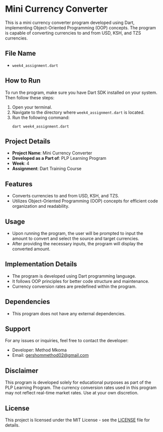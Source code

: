 # Mini Currency Converter

This is a mini currency converter program developed using Dart, implementing Object-Oriented Programming (OOP) concepts. The program is capable of converting currencies to and from USD, KSH, and TZS currencies.

## File Name
- `week4_assignment.dart`

## How to Run
To run the program, make sure you have Dart SDK installed on your system. Then follow these steps:
1. Open your terminal.
2. Navigate to the directory where `week4_assignment.dart` is located.
3. Run the following command:
   ```
   dart week4_assignment.dart
   ```

## Project Details
- **Project Name**: Mini Currency Converter
- **Developed as a Part of**: PLP Learning Program
- **Week**: 4
- **Assignment**: Dart Training Course

## Features
- Converts currencies to and from USD, KSH, and TZS.
- Utilizes Object-Oriented Programming (OOP) concepts for efficient code organization and readability.

## Usage
- Upon running the program, the user will be prompted to input the amount to convert and select the source and target currencies.
- After providing the necessary inputs, the program will display the converted amount.

## Implementation Details
- The program is developed using Dart programming language.
- It follows OOP principles for better code structure and maintenance.
- Currency conversion rates are predefined within the program.

## Dependencies
- This program does not have any external dependencies.

## Support
For any issues or inquiries, feel free to contact the developer:
- Developer: Method Mkoma
- Email: gershommethod02@gmail.com

## Disclaimer
This program is developed solely for educational purposes as part of the PLP Learning Program. The currency conversion rates used in this program may not reflect real-time market rates. Use at your own discretion.

## License
This project is licensed under the MIT License - see the [LICENSE](LICENSE) file for details.
